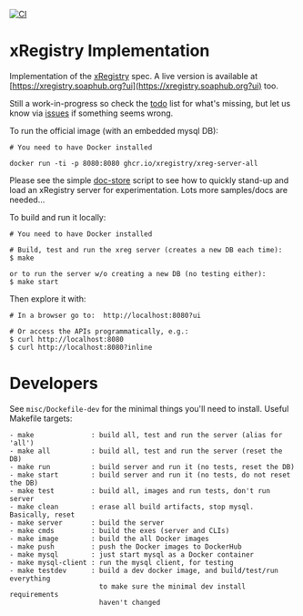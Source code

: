 [![CI](https://github.com/xregistry/server/actions/workflows/ci.yaml/badge.svg)](https://github.com/xregistry/server/actions/workflows/ci.yaml)

# xRegistry Implementation

Implementation of the [xRegistry](https://xregistry.io) spec.
A live version is available at
[https://xregistry.soaphub.org?ui](https://xregistry.soaphub.org?ui) too.

Still a work-in-progress so check the [todo](todo) list for what's missing,
but let us know via [issues](https://github.com/xregistry/server/issues)
if something seems wrong.

To run the official image (with an embedded mysql DB):
```
# You need to have Docker installed

docker run -ti -p 8080:8080 ghcr.io/xregistry/xreg-server-all
```

Please see the simple [doc-store](samples/doc-store) script to see how
to quickly stand-up and load an xRegistry server for experimentation.
Lots more samples/docs are needed...

To build and run it locally:
```
# You need to have Docker installed

# Build, test and run the xreg server (creates a new DB each time):
$ make

or to run the server w/o creating a new DB (no testing either):
$ make start
```

Then explore it with:
```
# In a browser go to:  http://localhost:8080?ui

# Or access the APIs programmatically, e.g.:
$ curl http://localhost:8080
$ curl http://localhost:8080?inline
```

# Developers

See `misc/Dockefile-dev` for the minimal things you'll need to install.
Useful Makefile targets:
```
- make              : build all, test and run the server (alias for 'all')
- make all          : build all, test and run the server (reset the DB)
- make run          : build server and run it (no tests, reset the DB)
- make start        : build server and run it (no tests, do not reset the DB)
- make test         : build all, images and run tests, don't run server
- make clean        : erase all build artifacts, stop mysql. Basically, reset
- make server       : build the server
- make cmds         : build the exes (server and CLIs)
- make image        : build the all Docker images
- make push         : push the Docker images to DockerHub
- make mysql        : just start mysql as a Docker container
- make mysql-client : run the mysql client, for testing
- make testdev      : build a dev docker image, and build/test/run everything
                      to make sure the minimal dev install requirements
                      haven't changed
```
